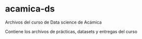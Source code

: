# acamica-ds
Archivos del curso de Data science de Acámica

Contiene los archivos de prácticas, datasets y entregas del curso
